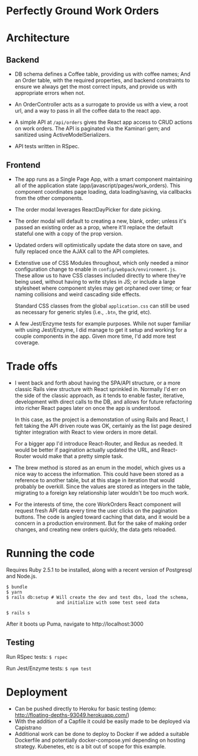 # Perfectly Ground Work Orders

# Architecture

## Backend

* DB schema defines a Coffee table, providing us with coffee names;
  And an Order table, with the required properties, and backend constraints to ensure we
  always get the most correct inputs, and provide us with appropriate errors when not.

* An OrderController acts as a surrogate to provide us with a view, a root url, and a way
  to pass in all the coffee data to the react app.

* A simple API at `/api/orders` gives the React app access to CRUD actions on work orders.
  The API is paginated via the Kaminari gem; and sanitized using ActiveModelSerializers.

* API tests written in RSpec.

## Frontend

* The app runs as a Single Page App, with a smart component maintaining all of the application
  state (app/javascript/pages/work_orders). This component coordinates page loading, data
  loading/saving, via callbacks from the other components.

* The order modal leverages ReactDayPicker for date picking.

* The order modal will default to creating a new, blank, order; unless it's passed an existing
  order as a prop, where it'll replace the default stateful one with a copy of the prop version.

* Updated orders will optimistically update the data store on save, and fully replaced once
  the AJAX call to the API completes.

* Extenstive use of CSS Modules throughout, which only needed a minor configuration change to
  enable in `config/webpack/environment.js`. These allow us to have CSS classes included directly
  to where they're being used, without having to write styles in JS; or include a large stylesheet
  where component styles may get orphaned over time; or fear naming collisions and weird
  cascading side effects.

  Standard CSS classes from the global `application.css` can still be used as necessary for
  generic styles (i.e., `.btn`, the grid, etc).

* A few Jest/Enzyme tests for example purposes. While not super familiar with using Jest/Enzyme,
  I did manage to get it setup and working for a couple components in the app. Given more time,
  I'd add more test coverage.

# Trade offs

* I went back and forth about having the SPA/API structure, or a more classic Rails view
  structure with React sprinkled in. Normally I'd err on the side of the classic approach,
  as it tends to enable faster, iterative, development with direct calls to the DB, and
  allows for future refactoring into richer React pages later on once the app is understood.

  In this case, as the project is a demonstation of using Rails and React, I felt taking the
  API driven route was OK, certainly as the list page desired tighter integration with React
  to view orders in more detail.

  For a bigger app I'd introduce React-Router, and Redux as needed. It would be better if
  pagination actually updated the URL, and React-Router would make that a pretty simple task.

* The brew method is stored as an enum in the model, which gives us a nice way to access
  the information. This could have been stored as a reference to another table, but at
  this stage in iteration that would probably be overkill. Since the values are stored
  as integers in the table, migrating to a foreign key relationship later wouldn't be too
  much work.

* For the interests of time, the core WorkOrders React component will request fresh API data
  every time the user clicks on the pagination buttons. The code is angled toward caching that
  data, and it would be a concern in a production environment. But for the sake of making order
  changes, and creating new orders quickly, the data gets reloaded.


# Running the code

Requires Ruby 2.5.1 to be installed, along with a recent version of Postgresql and Node.js.

```
$ bundle
$ yarn
$ rails db:setup # Will create the dev and test dbs, load the schema,
                   and initialize with some test seed data

$ rails s
```

After it boots up Puma, navigate to http://localhost:3000

## Testing

Run RSpec tests:
  ``$ rspec``

Run Jest/Enzyme tests:
  ``$ npm test``


# Deployment

* Can be pushed directly to Heroku for basic testing (demo: http://floating-depths-93049.herokuapp.com/)
* With the addition of a Capfile it could be easily made to be deployed via Capistrano
* Additional work can be done to deploy to Docker if we added a suitable Dockerfile and potentially docker-compose.yml depending on hosting strategy. Kubenetes, etc is a bit out of scope for this example.
